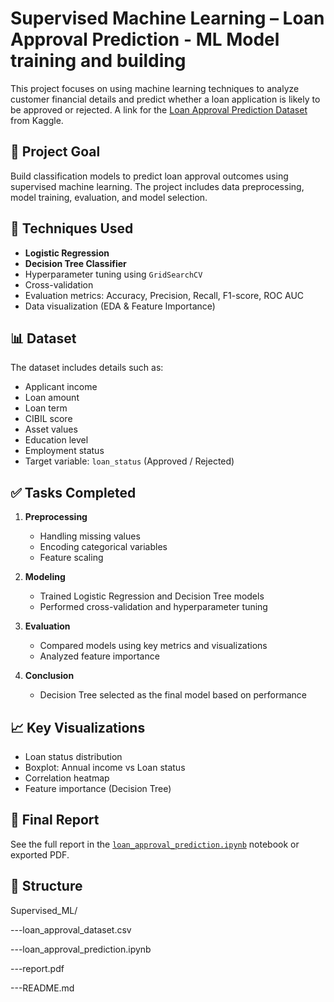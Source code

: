 # Supervised Machine Learning – Loan Approval Prediction - ML Model training and building

This project focuses on using machine learning techniques to analyze customer financial details and predict whether a loan application is likely to be approved or rejected. 
A link for the [Loan Approval Prediction Dataset](https://www.kaggle.com/datasets/architsharma01/loan-approval-prediction-dataset) from Kaggle.

## 📌 Project Goal

Build classification models to predict loan approval outcomes using supervised machine learning. The project includes data preprocessing, model training, evaluation, and model selection.

## 🧠 Techniques Used

- **Logistic Regression**
- **Decision Tree Classifier**
- Hyperparameter tuning using `GridSearchCV`
- Cross-validation
- Evaluation metrics: Accuracy, Precision, Recall, F1-score, ROC AUC
- Data visualization (EDA & Feature Importance)

## 📊 Dataset

The dataset includes details such as:
- Applicant income
- Loan amount
- Loan term
- CIBIL score
- Asset values
- Education level
- Employment status
- Target variable: `loan_status` (Approved / Rejected)

## ✅ Tasks Completed

1. **Preprocessing**  
   - Handling missing values  
   - Encoding categorical variables  
   - Feature scaling  

2. **Modeling**  
   - Trained Logistic Regression and Decision Tree models  
   - Performed cross-validation and hyperparameter tuning  

3. **Evaluation**  
   - Compared models using key metrics and visualizations  
   - Analyzed feature importance  

4. **Conclusion**  
   - Decision Tree selected as the final model based on performance

## 📈 Key Visualizations

- Loan status distribution
- Boxplot: Annual income vs Loan status
- Correlation heatmap
- Feature importance (Decision Tree)

## 🧾 Final Report

See the full report in the [`loan_approval_prediction.ipynb`](./loan_approval_prediction.ipynb) notebook or exported PDF.

## 📂 Structure 
Supervised_ML/

---loan_approval_dataset.csv

---loan_approval_prediction.ipynb

---report.pdf

---README.md
